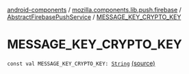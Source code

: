 [android-components](../../index.md) / [mozilla.components.lib.push.firebase](../index.md) / [AbstractFirebasePushService](index.md) / [MESSAGE_KEY_CRYPTO_KEY](./-m-e-s-s-a-g-e_-k-e-y_-c-r-y-p-t-o_-k-e-y.md)

# MESSAGE_KEY_CRYPTO_KEY

`const val MESSAGE_KEY_CRYPTO_KEY: `[`String`](https://kotlinlang.org/api/latest/jvm/stdlib/kotlin/-string/index.html) [(source)](https://github.com/mozilla-mobile/android-components/blob/master/components/lib/push-firebase/src/main/java/mozilla/components/lib/push/firebase/AbstractFirebasePushService.kt#L113)